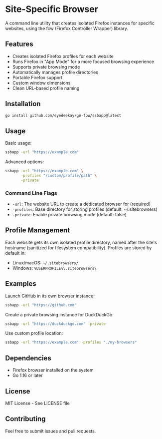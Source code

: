 # Site-Specific Browser

A command line utility that creates isolated Firefox instances for specific websites, using the fcw (Firefox Controller Wrapper) library.

## Features

- Creates isolated Firefox profiles for each website
- Runs Firefox in "App Mode" for a more focused browsing experience
- Supports private browsing mode
- Automatically manages profile directories
- Portable Firefox support
- Custom window dimensions
- Clean URL-based profile naming

## Installation

```bash
go install github.com/eyedeekay/go-fpw/ssbapp@latest
```

## Usage

Basic usage:

```bash
ssbapp -url "https://example.com"
```

Advanced options:

```bash
ssbapp -url "https://example.com" \
       -profiles "/custom/profile/path" \
       -private
```

### Command Line Flags

- `-url`: The website URL to create a dedicated browser for (required)
- `-profiles`: Base directory for storing profiles (default: ~/.sitebrowsers)
- `-private`: Enable private browsing mode (default: false)

## Profile Management

Each website gets its own isolated profile directory, named after the site's hostname (sanitized for filesystem compatibility). Profiles are stored by default in:

- Linux/macOS: `~/.sitebrowsers/`
- Windows: `%USERPROFILE%\.sitebrowsers\`

## Examples

Launch GitHub in its own browser instance:
```bash
ssbapp -url "https://github.com"
```

Create a private browsing instance for DuckDuckGo:
```bash
ssbapp -url "https://duckduckgo.com" -private
```

Use custom profile location:
```bash
ssbapp -url "https://example.com" -profiles "./my-browsers"
```

## Dependencies

- Firefox browser installed on the system
- Go 1.16 or later

## License

MIT License - See LICENSE file

## Contributing

Feel free to submit issues and pull requests.